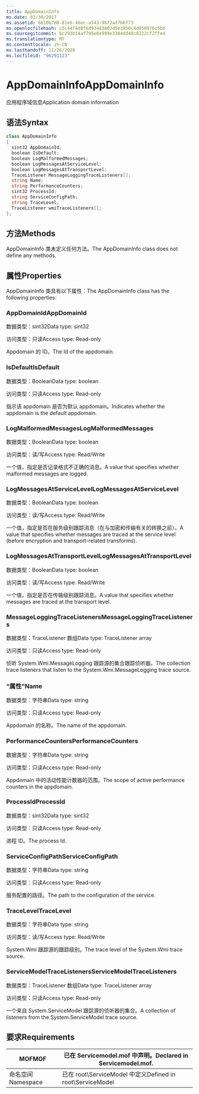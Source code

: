 ```yaml
---
title: AppDomainInfo
ms.date: 03/30/2017
ms.assetid: 6610b7d8-81eb-4bec-a543-9b72ad7b6f73
ms.openlocfilehash: c5c44f4d8f6d93443802d5e1950c4d850976c5b6
ms.sourcegitcommit: bc293b14af795e0e999e3304dd40c0222cf2ffe4
ms.translationtype: MT
ms.contentlocale: zh-CN
ms.lasthandoff: 11/26/2020
ms.locfileid: "96291123"
---
```

# <a name="appdomaininfo"></a><span data-ttu-id="6cb17-102">AppDomainInfo</span><span class="sxs-lookup"><span data-stu-id="6cb17-102">AppDomainInfo</span></span>

<span data-ttu-id="6cb17-103">应用程序域信息</span><span class="sxs-lookup"><span data-stu-id="6cb17-103">Application domain information</span></span>  
  
## <a name="syntax"></a><span data-ttu-id="6cb17-104">语法</span><span class="sxs-lookup"><span data-stu-id="6cb17-104">Syntax</span></span>  
  
```csharp
class AppDomainInfo  
{  
  sint32 AppDomainId;  
  boolean IsDefault;  
  boolean LogMalformedMessages;  
  boolean LogMessagesAtServiceLevel;  
  boolean LogMessagesAtTransportLevel;  
  TraceListener MessageLoggingTraceListeners[];  
  string Name;  
  string PerformanceCounters;  
  sint32 ProcessId;  
  string ServiceConfigPath;  
  string TraceLevel;  
  TraceListener wmiTraceListeners[];  
};  
```  
  
## <a name="methods"></a><span data-ttu-id="6cb17-105">方法</span><span class="sxs-lookup"><span data-stu-id="6cb17-105">Methods</span></span>  

 <span data-ttu-id="6cb17-106">AppDomainInfo 类未定义任何方法。</span><span class="sxs-lookup"><span data-stu-id="6cb17-106">The AppDomainInfo class does not define any methods.</span></span>  
  
## <a name="properties"></a><span data-ttu-id="6cb17-107">属性</span><span class="sxs-lookup"><span data-stu-id="6cb17-107">Properties</span></span>  

 <span data-ttu-id="6cb17-108">AppDomainInfo 类具有以下属性：</span><span class="sxs-lookup"><span data-stu-id="6cb17-108">The AppDomainInfo class has the following properties:</span></span>  
  
### <a name="appdomainid"></a><span data-ttu-id="6cb17-109">AppDomainId</span><span class="sxs-lookup"><span data-stu-id="6cb17-109">AppDomainId</span></span>  

 <span data-ttu-id="6cb17-110">数据类型：sint32</span><span class="sxs-lookup"><span data-stu-id="6cb17-110">Data type: sint32</span></span>  
  
 <span data-ttu-id="6cb17-111">访问类型：只读</span><span class="sxs-lookup"><span data-stu-id="6cb17-111">Access type: Read-only</span></span>  
  
 <span data-ttu-id="6cb17-112">Appdomain 的 ID。</span><span class="sxs-lookup"><span data-stu-id="6cb17-112">The Id of the appdomain.</span></span>  
  
### <a name="isdefault"></a><span data-ttu-id="6cb17-113">IsDefault</span><span class="sxs-lookup"><span data-stu-id="6cb17-113">IsDefault</span></span>  

 <span data-ttu-id="6cb17-114">数据类型：Boolean</span><span class="sxs-lookup"><span data-stu-id="6cb17-114">Data type: boolean</span></span>  
  
 <span data-ttu-id="6cb17-115">访问类型：只读</span><span class="sxs-lookup"><span data-stu-id="6cb17-115">Access type: Read-only</span></span>  
  
 <span data-ttu-id="6cb17-116">指示该 appdomain 是否为默认 appdomain。</span><span class="sxs-lookup"><span data-stu-id="6cb17-116">Indicates whether the appdomain is the default appdomain.</span></span>  
  
### <a name="logmalformedmessages"></a><span data-ttu-id="6cb17-117">LogMalformedMessages</span><span class="sxs-lookup"><span data-stu-id="6cb17-117">LogMalformedMessages</span></span>  

 <span data-ttu-id="6cb17-118">数据类型：Boolean</span><span class="sxs-lookup"><span data-stu-id="6cb17-118">Data type: boolean</span></span>  
  
 <span data-ttu-id="6cb17-119">访问类型：读/写</span><span class="sxs-lookup"><span data-stu-id="6cb17-119">Access type: Read/Write</span></span>  
  
 <span data-ttu-id="6cb17-120">一个值，指定是否记录格式不正确的消息。</span><span class="sxs-lookup"><span data-stu-id="6cb17-120">A value that specifies whether malformed messages are logged.</span></span>  
  
### <a name="logmessagesatservicelevel"></a><span data-ttu-id="6cb17-121">LogMessagesAtServiceLevel</span><span class="sxs-lookup"><span data-stu-id="6cb17-121">LogMessagesAtServiceLevel</span></span>  

 <span data-ttu-id="6cb17-122">数据类型：Boolean</span><span class="sxs-lookup"><span data-stu-id="6cb17-122">Data type: boolean</span></span>  
  
 <span data-ttu-id="6cb17-123">访问类型：读/写</span><span class="sxs-lookup"><span data-stu-id="6cb17-123">Access type: Read/Write</span></span>  
  
 <span data-ttu-id="6cb17-124">一个值，指定是否在服务级别跟踪消息（在与加密和传输有关的转换之前）。</span><span class="sxs-lookup"><span data-stu-id="6cb17-124">A value that specifies whether messages are traced at the service level (before encryption and transport-related transforms).</span></span>  
  
### <a name="logmessagesattransportlevel"></a><span data-ttu-id="6cb17-125">LogMessagesAtTransportLevel</span><span class="sxs-lookup"><span data-stu-id="6cb17-125">LogMessagesAtTransportLevel</span></span>  

 <span data-ttu-id="6cb17-126">数据类型：Boolean</span><span class="sxs-lookup"><span data-stu-id="6cb17-126">Data type: boolean</span></span>  
  
 <span data-ttu-id="6cb17-127">访问类型：读/写</span><span class="sxs-lookup"><span data-stu-id="6cb17-127">Access type: Read/Write</span></span>  
  
 <span data-ttu-id="6cb17-128">一个值，指定是否在传输级别跟踪消息。</span><span class="sxs-lookup"><span data-stu-id="6cb17-128">A value that specifies whether messages are traced at the transport level.</span></span>  
  
### <a name="messageloggingtracelisteners"></a><span data-ttu-id="6cb17-129">MessageLoggingTraceListeners</span><span class="sxs-lookup"><span data-stu-id="6cb17-129">MessageLoggingTraceListeners</span></span>  

 <span data-ttu-id="6cb17-130">数据类型：TraceListener 数组</span><span class="sxs-lookup"><span data-stu-id="6cb17-130">Data type: TraceListener array</span></span>  
  
 <span data-ttu-id="6cb17-131">访问类型：只读</span><span class="sxs-lookup"><span data-stu-id="6cb17-131">Access type: Read-only</span></span>  
  
 <span data-ttu-id="6cb17-132">侦听 System.Wmi.MessageLogging 跟踪源的集合跟踪侦听器。</span><span class="sxs-lookup"><span data-stu-id="6cb17-132">The collection trace listeners that listen to the System.Wmi.MessageLogging trace source.</span></span>  
  
### <a name="name"></a><span data-ttu-id="6cb17-133">“属性”</span><span class="sxs-lookup"><span data-stu-id="6cb17-133">Name</span></span>  

 <span data-ttu-id="6cb17-134">数据类型：字符串</span><span class="sxs-lookup"><span data-stu-id="6cb17-134">Data type: string</span></span>  
  
 <span data-ttu-id="6cb17-135">访问类型：只读</span><span class="sxs-lookup"><span data-stu-id="6cb17-135">Access type: Read-only</span></span>  
  
 <span data-ttu-id="6cb17-136">Appdomain 的名称。</span><span class="sxs-lookup"><span data-stu-id="6cb17-136">The name of the appdomain.</span></span>  
  
### <a name="performancecounters"></a><span data-ttu-id="6cb17-137">PerformanceCounters</span><span class="sxs-lookup"><span data-stu-id="6cb17-137">PerformanceCounters</span></span>  

 <span data-ttu-id="6cb17-138">数据类型：字符串</span><span class="sxs-lookup"><span data-stu-id="6cb17-138">Data type: string</span></span>  
  
 <span data-ttu-id="6cb17-139">访问类型：只读</span><span class="sxs-lookup"><span data-stu-id="6cb17-139">Access type: Read-only</span></span>  
  
 <span data-ttu-id="6cb17-140">Appdomain 中的活动性能计数器的范围。</span><span class="sxs-lookup"><span data-stu-id="6cb17-140">The scope of active performance counters in the appdomain.</span></span>  
  
### <a name="processid"></a><span data-ttu-id="6cb17-141">ProcessId</span><span class="sxs-lookup"><span data-stu-id="6cb17-141">ProcessId</span></span>  

 <span data-ttu-id="6cb17-142">数据类型：sint32</span><span class="sxs-lookup"><span data-stu-id="6cb17-142">Data type: sint32</span></span>  
  
 <span data-ttu-id="6cb17-143">访问类型：只读</span><span class="sxs-lookup"><span data-stu-id="6cb17-143">Access type: Read-only</span></span>  
  
 <span data-ttu-id="6cb17-144">进程 ID。</span><span class="sxs-lookup"><span data-stu-id="6cb17-144">The process Id.</span></span>  
  
### <a name="serviceconfigpath"></a><span data-ttu-id="6cb17-145">ServiceConfigPath</span><span class="sxs-lookup"><span data-stu-id="6cb17-145">ServiceConfigPath</span></span>  

 <span data-ttu-id="6cb17-146">数据类型：字符串</span><span class="sxs-lookup"><span data-stu-id="6cb17-146">Data type: string</span></span>  
  
 <span data-ttu-id="6cb17-147">访问类型：只读</span><span class="sxs-lookup"><span data-stu-id="6cb17-147">Access type: Read-only</span></span>  
  
 <span data-ttu-id="6cb17-148">服务配置的路径。</span><span class="sxs-lookup"><span data-stu-id="6cb17-148">The path to the configuration of the service.</span></span>  
  
### <a name="tracelevel"></a><span data-ttu-id="6cb17-149">TraceLevel</span><span class="sxs-lookup"><span data-stu-id="6cb17-149">TraceLevel</span></span>  

 <span data-ttu-id="6cb17-150">数据类型：字符串</span><span class="sxs-lookup"><span data-stu-id="6cb17-150">Data type: string</span></span>  
  
 <span data-ttu-id="6cb17-151">访问类型：读/写</span><span class="sxs-lookup"><span data-stu-id="6cb17-151">Access type: Read/Write</span></span>  
  
 <span data-ttu-id="6cb17-152">System.Wmi 跟踪源的跟踪级别。</span><span class="sxs-lookup"><span data-stu-id="6cb17-152">The trace level of the System.Wmi trace source.</span></span>  
  
### <a name="servicemodeltracelisteners"></a><span data-ttu-id="6cb17-153">ServiceModelTraceListeners</span><span class="sxs-lookup"><span data-stu-id="6cb17-153">ServiceModelTraceListeners</span></span>  

 <span data-ttu-id="6cb17-154">数据类型：TraceListener 数组</span><span class="sxs-lookup"><span data-stu-id="6cb17-154">Data type: TraceListener array</span></span>  
  
 <span data-ttu-id="6cb17-155">访问类型：只读</span><span class="sxs-lookup"><span data-stu-id="6cb17-155">Access type: Read-only</span></span>  
  
 <span data-ttu-id="6cb17-156">一个来自 System.ServiceModel 跟踪源的侦听器的集合。</span><span class="sxs-lookup"><span data-stu-id="6cb17-156">A collection of listeners from the System.ServiceModel trace source.</span></span>  
  
## <a name="requirements"></a><span data-ttu-id="6cb17-157">要求</span><span class="sxs-lookup"><span data-stu-id="6cb17-157">Requirements</span></span>  
  
|<span data-ttu-id="6cb17-158">MOF</span><span class="sxs-lookup"><span data-stu-id="6cb17-158">MOF</span></span>|<span data-ttu-id="6cb17-159">已在 Servicemodel.mof 中声明。</span><span class="sxs-lookup"><span data-stu-id="6cb17-159">Declared in Servicemodel.mof.</span></span>|  
|---------|-----------------------------------|  
|<span data-ttu-id="6cb17-160">命名空间</span><span class="sxs-lookup"><span data-stu-id="6cb17-160">Namespace</span></span>|<span data-ttu-id="6cb17-161">已在 root\ServiceModel 中定义</span><span class="sxs-lookup"><span data-stu-id="6cb17-161">Defined in root\ServiceModel</span></span>|
